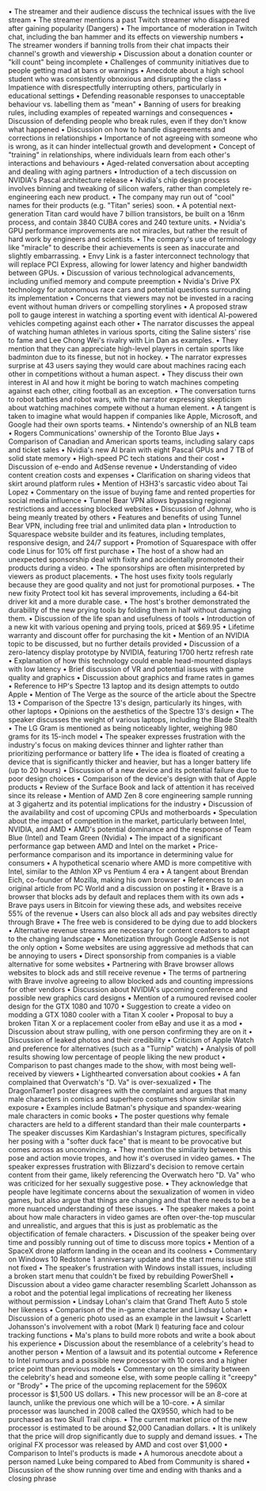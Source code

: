 • The streamer and their audience discuss the technical issues with the live stream
• The streamer mentions a past Twitch streamer who disappeared after gaining popularity (Dangers)
• The importance of moderation in Twitch chat, including the ban hammer and its effects on viewership numbers
• The streamer wonders if banning trolls from their chat impacts their channel's growth and viewership
• Discussion about a donation counter or "kill count" being incomplete
• Challenges of community initiatives due to people getting mad at bans or warnings
• Anecdote about a high school student who was consistently obnoxious and disrupting the class
• Impatience with disrespectfully interrupting others, particularly in educational settings
• Defending reasonable responses to unacceptable behaviour vs. labelling them as "mean"
• Banning of users for breaking rules, including examples of repeated warnings and consequences
• Discussion of defending people who break rules, even if they don't know what happened
• Discussion on how to handle disagreements and corrections in relationships
• Importance of not agreeing with someone who is wrong, as it can hinder intellectual growth and development
• Concept of "training" in relationships, where individuals learn from each other's interactions and behaviours
• Aged-related conversation about accepting and dealing with aging partners
• Introduction of a tech discussion on NVIDIA's Pascal architecture release
• Nvidia's chip design process involves binning and tweaking of silicon wafers, rather than completely re-engineering each new product.
• The company may run out of "cool" names for their products (e.g. "Titan" series) soon.
• A potential next-generation Titan card would have 7 billion transistors, be built on a 16nm process, and contain 3840 CUBA cores and 240 texture units.
• Nvidia's GPU performance improvements are not miracles, but rather the result of hard work by engineers and scientists.
• The company's use of terminology like "miracle" to describe their achievements is seen as inaccurate and slightly embarrassing.
• Envy Link is a faster interconnect technology that will replace PCI Express, allowing for lower latency and higher bandwidth between GPUs.
• Discussion of various technological advancements, including unified memory and compute preemption
• Nvidia's Drive PX technology for autonomous race cars and potential questions surrounding its implementation
• Concerns that viewers may not be invested in a racing event without human drivers or compelling storylines
• A proposed straw poll to gauge interest in watching a sporting event with identical AI-powered vehicles competing against each other
• The narrator discusses the appeal of watching human athletes in various sports, citing the Saline sisters' rise to fame and Lee Chong Wei's rivalry with Lin Dan as examples.
• They mention that they can appreciate high-level players in certain sports like badminton due to its finesse, but not in hockey.
• The narrator expresses surprise at 43 users saying they would care about machines racing each other in competitions without a human aspect.
• They discuss their own interest in AI and how it might be boring to watch machines competing against each other, citing football as an exception.
• The conversation turns to robot battles and robot wars, with the narrator expressing skepticism about watching machines compete without a human element.
• A tangent is taken to imagine what would happen if companies like Apple, Microsoft, and Google had their own sports teams.
• Nintendo's ownership of an NLB team
• Rogers Communications' ownership of the Toronto Blue Jays
• Comparison of Canadian and American sports teams, including salary caps and ticket sales
• Nvidia's new AI brain with eight Pascal GPUs and 7 TB of solid state memory
• High-speed PC tech stations and their cost
• Discussion of e-endo and AdSense revenue
• Understanding of video content creation costs and expenses
• Clarification on sharing videos that skirt around platform rules
• Mention of H3H3's sarcastic video about Tai Lopez
• Commentary on the issue of buying fame and rented properties for social media influence
• Tunnel Bear VPN allows bypassing regional restrictions and accessing blocked websites
• Discussion of Johnny, who is being meanly treated by others
• Features and benefits of using Tunnel Bear VPN, including free trial and unlimited data plan
• Introduction to Squarespace website builder and its features, including templates, responsive design, and 24/7 support
• Promotion of Squarespace with offer code Linus for 10% off first purchase
• The host of a show had an unexpected sponsorship deal with fixity and accidentally promoted their products during a video.
• The sponsorships are often misinterpreted by viewers as product placements.
• The host uses fixity tools regularly because they are good quality and not just for promotional purposes.
• The new fixity Protect tool kit has several improvements, including a 64-bit driver kit and a more durable case.
• The host's brother demonstrated the durability of the new prying tools by folding them in half without damaging them.
• Discussion of the life span and usefulness of tools
• Introduction of a new kit with various opening and prying tools, priced at $69.95
• Lifetime warranty and discount offer for purchasing the kit
• Mention of an NVIDIA topic to be discussed, but no further details provided
• Discussion of a zero-latency display prototype by NVIDIA, featuring 1700 hertz refresh rate
• Explanation of how this technology could enable head-mounted displays with low latency
• Brief discussion of VR and potential issues with game quality and graphics
• Discussion about graphics and frame rates in games
• Reference to HP's Spectre 13 laptop and its design attempts to outdo Apple
• Mention of The Verge as the source of the article about the Spectre 13
• Comparison of the Spectre 13's design, particularly its hinges, with other laptops
• Opinions on the aesthetics of the Spectre 13's design
• The speaker discusses the weight of various laptops, including the Blade Stealth
• The LG Gram is mentioned as being noticeably lighter, weighing 980 grams for its 15-inch model
• The speaker expresses frustration with the industry's focus on making devices thinner and lighter rather than prioritizing performance or battery life
• The idea is floated of creating a device that is significantly thicker and heavier, but has a longer battery life (up to 20 hours)
• Discussion of a new device and its potential failure due to poor design choices
• Comparison of the device's design with that of Apple products
• Review of the Surface Book and lack of attention it has received since its release
• Mention of AMD Zen 8 core engineering sample running at 3 gigahertz and its potential implications for the industry
• Discussion of the availability and cost of upcoming CPUs and motherboards
• Speculation about the impact of competition in the market, particularly between Intel, NVIDIA, and AMD
• AMD's potential dominance and the response of Team Blue (Intel) and Team Green (Nvidia)
• The impact of a significant performance gap between AMD and Intel on the market
• Price-performance comparison and its importance in determining value for consumers
• A hypothetical scenario where AMD is more competitive with Intel, similar to the Athlon XP vs Pentium 4 era
• A tangent about Brendan Eich, co-founder of Mozilla, making his own browser
• References to an original article from PC World and a discussion on posting it
• Brave is a browser that blocks ads by default and replaces them with its own ads
• Brave pays users in Bitcoin for viewing these ads, and websites receive 55% of the revenue
• Users can also block all ads and pay websites directly through Brave
• The free web is considered to be dying due to add blockers
• Alternative revenue streams are necessary for content creators to adapt to the changing landscape
• Monetization through Google AdSense is not the only option
• Some websites are using aggressive ad methods that can be annoying to users
• Direct sponsorship from companies is a viable alternative for some websites
• Partnering with Brave browser allows websites to block ads and still receive revenue
• The terms of partnering with Brave involve agreeing to allow blocked ads and counting impressions for other vendors
• Discussion about NVIDIA's upcoming conference and possible new graphics card designs
• Mention of a rumoured revised cooler design for the GTX 1080 and 1070
• Suggestion to create a video on modding a GTX 1080 cooler with a Titan X cooler
• Proposal to buy a broken Titan X or a replacement cooler from eBay and use it as a mod
• Discussion about straw pulling, with one person confirming they are on it
• Discussion of leaked photos and their credibility
• Criticism of Apple Watch and preference for alternatives (such as a "Turnip" watch)
• Analysis of poll results showing low percentage of people liking the new product
• Comparison to past changes made to the show, with most being well-received by viewers
• Lighthearted conversation about cookies
• A fan complained that Overwatch's "D. Va" is over-sexualized
• The DragonTamer1 poster disagrees with the complaint and argues that many male characters in comics and superhero costumes show similar skin exposure
• Examples include Batman's physique and spandex-wearing male characters in comic books
• The poster questions why female characters are held to a different standard than their male counterparts
• The speaker discusses Kim Kardashian's Instagram pictures, specifically her posing with a "softer duck face" that is meant to be provocative but comes across as unconvincing.
• They mention the similarity between this pose and action movie tropes, and how it's overused in video games.
• The speaker expresses frustration with Blizzard's decision to remove certain content from their game, likely referencing the Overwatch hero "D. Va" who was criticized for her sexually suggestive pose.
• They acknowledge that people have legitimate concerns about the sexualization of women in video games, but also argue that things are changing and that there needs to be a more nuanced understanding of these issues.
• The speaker makes a point about how male characters in video games are often over-the-top muscular and unrealistic, and argues that this is just as problematic as the objectification of female characters.
• Discussion of the speaker being over time and possibly running out of time to discuss more topics
• Mention of a SpaceX drone platform landing in the ocean and its coolness
• Commentary on Windows 10 Redstone 1 anniversary update and the start menu issue still not fixed
• The speaker's frustration with Windows install issues, including a broken start menu that couldn't be fixed by rebuilding PowerShell
• Discussion about a video game character resembling Scarlett Johansson as a robot and the potential legal implications of recreating her likeness without permission
• Lindsay Lohan's claim that Grand Theft Auto 5 stole her likeness
• Comparison of the in-game character and Lindsay Lohan
• Discussion of a generic photo used as an example in the lawsuit
• Scarlett Johansson's involvement with a robot (Mark I) featuring face and colour tracking functions
• Ma's plans to build more robots and write a book about his experience
• Discussion about the resemblance of a celebrity's head to another person
• Mention of a lawsuit and its potential outcome
• Reference to Intel rumours and a possible new processor with 10 cores and a higher price point than previous models
• Commentary on the similarity between the celebrity's head and someone else, with some people calling it "creepy" or "Brody"
• The price of the upcoming replacement for the 5960X processor is $1,500 US dollars.
• This new processor will be an 8-core at launch, unlike the previous one which will be a 10-core.
• A similar processor was launched in 2008 called the QX9550, which had to be purchased as two Skull Trail chips.
• The current market price of the new processor is estimated to be around $2,000 Canadian dollars.
• It is unlikely that the price will drop significantly due to supply and demand issues.
• The original FX processor was released by AMD and cost over $1,000
• Comparison to Intel's products is made
• A humorous anecdote about a person named Luke being compared to Abed from Community is shared
• Discussion of the show running over time and ending with thanks and a closing phrase